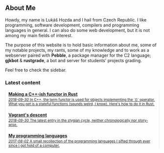 ## About Me
Howdy, my name is Lukáš Hozda and I hail from Czech Republic.
I like programming, software development, compilers 
and programming languages in general. I can also do some web
development, but it is not among my main fields of interest.

The purpose of this website is to hold basic information
about me, some of my notable projects, my rants, some of my knowledge
and to work as a webserver paired with __Pebble__, a package manager for
the C2 language; __gjkbot__ & __rustgrade__, a bot and server for students' projects grading.

Feel free to check the sidebar.

### Latest content
<nav style="padding: 0px 10px; border-left: solid 1px #e5e5e5; border-right: solid 1px #e5e5e5">
	<article>
		<a href="/functor">
			<h4 style="margin-bottom: 0px">Making a C++-ish functor in Rust</h4>
			<small><i>2018-09-30</i></small>
			<small>In C++, the term functor is used for objects implementing the `()` operator. What you get is a stateful functions (sounds weird, I know). Here's how to do it in Rust.</small>
		</a>
	</article>
	<article>
		<a href="/vagrants_descent">
			<h4 style="margin-bottom: 0px">Vagrant's descent</h4>
			<small><i>2018-09-30</i></small>
			<small>The latest entry in the stygian cycle, neither chronologically nor story-wise.</small>
		</a>
	</article>
	<article>
		<a href="/my_langs">
			<h4 style="margin-bottom: 0px">My programming languages</h4>
			<small><i>2017-08-02</i></small>
			<small>A small recollection of the programming languages I sifted through ever since I got hold of a computer.</small>
		</a>
	</article>
</nav>

